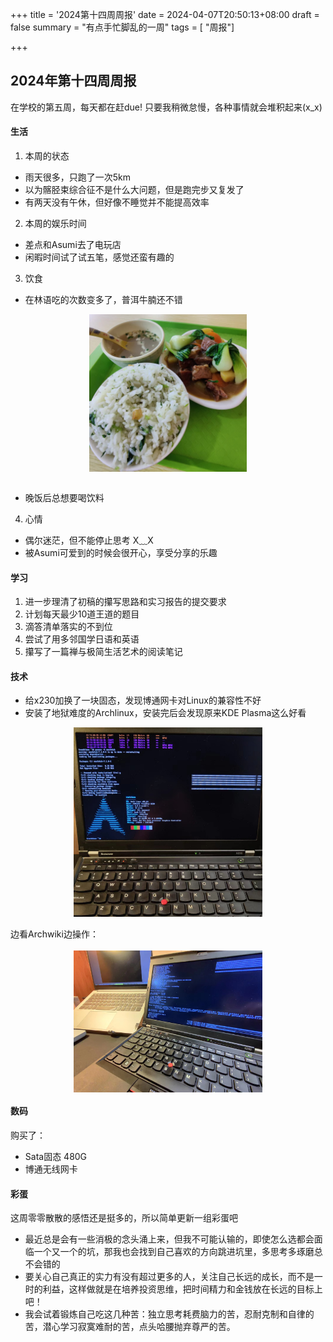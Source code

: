 +++
title = '2024第十四周周报'
date = 2024-04-07T20:50:13+08:00
draft = false
summary = "有点手忙脚乱的一周"
tags = [ "周报"]

+++
## 2024年第十四周周报
在学校的第五周，每天都在赶due!  只要我稍微怠慢，各种事情就会堆积起来(x_x)

#### 生活
1. 本周的状态
- 雨天很多，只跑了一次5km
- 以为髂胫束综合征不是什么大问题，但是跑完步又复发了
- 有两天没有午休，但好像不睡觉并不能提高效率
2. 本周的娱乐时间
- 差点和Asumi去了电玩店
- 闲暇时间试了试五笔，感觉还蛮有趣的
3. 饮食
- 在林语吃的次数变多了，普洱牛腩还不错
<div style="display: flex; justify-content: center;">
    <img src="https://raw.githubusercontent.com/looechao/blogimg/main/week14_3.jpg" style="width: 50%;" /> 
</div>

</br>

- 晚饭后总想要喝饮料
4. 心情
- 偶尔迷茫，但不能停止思考 X﹏X
- 被Asumi可爱到的时候会很开心，享受分享的乐趣

#### 学习
1. 进一步理清了初稿的攥写思路和实习报告的提交要求
2. 计划每天最少10道王道的题目
3. 滴答清单落实的不到位
4. 尝试了用多邻国学日语和英语
5. 攥写了一篇禅与极简生活艺术的阅读笔记

#### 技术
- 给x230加换了一块固态，发现博通网卡对Linux的兼容性不好
- 安装了地狱难度的Archlinux，安装完后会发现原来KDE Plasma这么好看
<div style="display: flex; justify-content: center;">
    <img src="https://raw.githubusercontent.com/looechao/blogimg/main/week14_1.jpg" style="width: 60%;" /> 
</div>
</br>边看Archwiki边操作：</br>

</br>

<div style="display: flex; justify-content: center;">
    <img src="https://raw.githubusercontent.com/looechao/blogimg/main/week14_2.jpg" style="width: 60%;" /> 
</div>

#### 数码
购买了：
- Sata固态 480G
- 博通无线网卡

#### 彩蛋
这周零零散散的感悟还是挺多的，所以简单更新一组彩蛋吧
- 最近总是会有一些消极的念头涌上来，但我不可能认输的，即使怎么选都会面临一个又一个的坑，那我也会找到自己喜欢的方向跳进坑里，多思考多琢磨总不会错的
- 要关心自己真正的实力有没有超过更多的人，关注自己长远的成长，而不是一时的利益，这样做就是在培养投资思维，把时间精力和金钱放在长远的目标上吧！
- 我会试着锻炼自己吃这几种苦：独立思考耗费脑力的苦，忍耐克制和自律的苦，潜心学习寂寞难耐的苦，点头哈腰抛弃尊严的苦。